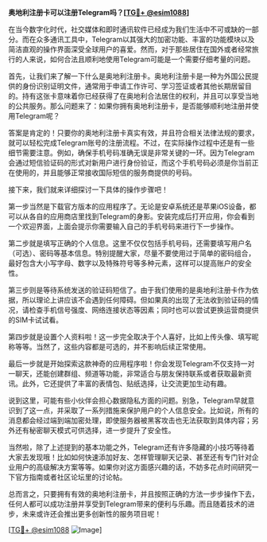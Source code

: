 **奥地利注册卡可以注册Telegram吗？[[TG💪+ @esim1088](https://t.me/s/esim1088)]**

在当今数字化时代，社交媒体和即时通讯软件已经成为我们生活中不可或缺的一部分。而在众多通讯工具中，Telegram以其强大的加密功能、丰富的功能模块以及简洁直观的操作界面深受全球用户的喜爱。然而，对于那些居住在国外或者经常旅行的人来说，如何合法且顺利地使用Telegram可能是一个需要仔细考量的问题。

首先，让我们来了解一下什么是奥地利注册卡。奥地利注册卡是一种为外国公民提供的身份识别证明文件，通常用于申请工作许可、学习签证或者其他长期居留目的。持有这张卡意味着你已经获得了在奥地利合法居住的权利，并且可以享受当地的公共服务。那么问题来了：如果你拥有奥地利注册卡，是否能够顺利地注册并使用Telegram呢？

答案是肯定的！只要你的奥地利注册卡真实有效，并且符合相关法律法规的要求，就可以轻松完成Telegram账号的注册流程。不过，在实际操作过程中还是有一些细节需要注意。例如，确保手机号码准确无误是非常关键的一环。因为Telegram会通过短信验证码的形式对新用户进行身份验证，而这个手机号码必须是你当前正在使用的，并且能够正常接收国际短信的服务商提供的号码。

接下来，我们就来详细探讨一下具体的操作步骤吧！

第一步当然是下载官方版本的应用程序了。无论是安卓系统还是苹果iOS设备，都可以从各自的应用商店里找到Telegram的身影。安装完成后打开应用，你会看到一个欢迎界面，上面会提示你需要输入自己的手机号码来进行下一步操作。

第二步就是填写正确的个人信息。这里不仅仅包括手机号码，还需要填写用户名（可选）、密码等基本信息。特别提醒大家，尽量不要使用过于简单的密码组合，最好包含大小写字母、数字以及特殊符号等多种元素，这样可以提高账户的安全性。

第三步则是等待系统发送的验证码短信了。由于我们使用的是奥地利注册卡作为依据，所以理论上讲应该不会遇到任何障碍。但如果真的出现了无法收到验证码的情况，请检查手机信号强度、网络连接状态等因素；同时也可以尝试更换运营商提供的SIM卡试试看。

第四步就是设置个人资料啦！这一步完全取决于个人喜好，比如上传头像、填写昵称等等。当然了，这些内容都是可选的，并不影响后续正常使用。

最后一步就是开始探索这款神奇的应用程序啦！你会发现Telegram不仅支持一对一聊天，还能创建群组、频道等功能，非常适合与朋友保持联系或者获取最新资讯。此外，它还提供了丰富的表情包、贴纸选择，让交流更加生动有趣。

说到这里，可能有些小伙伴会担心数据隐私方面的问题。别急，Telegram早就意识到了这一点，并采取了一系列措施来保护用户的个人信息安全。比如说，所有的消息都会经过端到端加密处理，即使服务器被黑客攻击也无法获取到具体内容；另外还有秘密聊天模式可供选择，进一步提升了安全性。

当然啦，除了上述提到的基本功能之外，Telegram还有许多隐藏的小技巧等待着大家去发现哦！比如如何快速添加好友、怎样管理聊天记录、甚至还有专门针对企业用户的高级解决方案等等。如果你对这方面感兴趣的话，不妨多花点时间研究一下官方指南或者社区论坛里的讨论帖。

总而言之，只要拥有有效的奥地利注册卡，并且按照正确的方法一步步操作下去，任何人都可以成功注册并享受到Telegram带来的便利与乐趣。而且随着技术的进步，未来或许还会推出更多创新性的服务项目呢！

[[TG💪+ @esim1088](https://t.me/s/esim1088) ![Image](https://i.postimg.cc/4NQfJmqS/Snipaste-2025-05-13-00-14-12.png)]